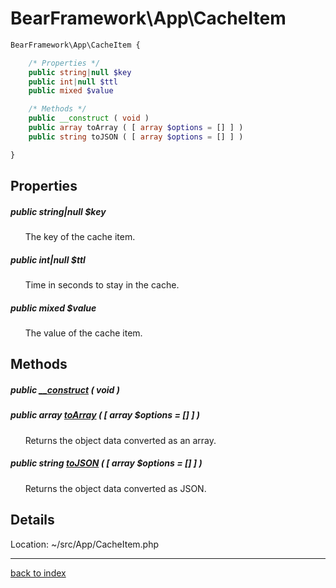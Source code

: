 # BearFramework\App\CacheItem

```php
BearFramework\App\CacheItem {

	/* Properties */
	public string|null $key
	public int|null $ttl
	public mixed $value

	/* Methods */
	public __construct ( void )
	public array toArray ( [ array $options = [] ] )
	public string toJSON ( [ array $options = [] ] )

}
```

## Properties

##### public string|null $key

&nbsp;&nbsp;&nbsp;&nbsp;&nbsp;&nbsp;The key of the cache item.

##### public int|null $ttl

&nbsp;&nbsp;&nbsp;&nbsp;&nbsp;&nbsp;Time in seconds to stay in the cache.

##### public mixed $value

&nbsp;&nbsp;&nbsp;&nbsp;&nbsp;&nbsp;The value of the cache item.

## Methods

##### public [__construct](bearframework.app.cacheitem.__construct.method.md) ( void )

##### public array [toArray](bearframework.app.cacheitem.toarray.method.md) ( [ array $options = [] ] )

&nbsp;&nbsp;&nbsp;&nbsp;&nbsp;&nbsp;Returns the object data converted as an array.

##### public string [toJSON](bearframework.app.cacheitem.tojson.method.md) ( [ array $options = [] ] )

&nbsp;&nbsp;&nbsp;&nbsp;&nbsp;&nbsp;Returns the object data converted as JSON.

## Details

Location: ~/src/App/CacheItem.php

---

[back to index](index.md)

